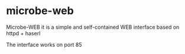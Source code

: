 # microbe-web

Microbe-WEB it is a simple and self-contained WEB interface based on httpd + haserl

The interface works on port 85
